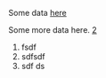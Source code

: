 
Some data [here][1] 




 

Some more data here. [2](/citations.md#second)


[1]:/citations.md#first









1. fsdf
3. sdfsdf
2. sdf ds




